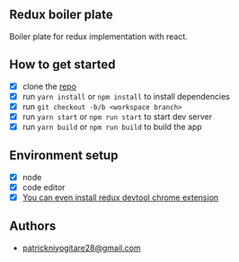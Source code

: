 ## Redux boiler plate
Boiler plate for redux implementation with react.

## How to get started
- [X] clone the [repo](https://github.com/PatrickNiyogitare28/redux-boiler-plate)
- [X] run `yarn install` or `npm install` to install dependencies
- [X] run `git checkout -b/b <workspace branch>`
- [X] run `yarn start` or `npm run start` to start dev server
- [X] run `yarn build` or `npm run build` to build the app
 
## Environment setup
- [X] node
- [X] code editor
- [X] [You can even install redux devtool chrome extension](https://chrome.google.com/webstore/detail/redux-devtools/lmhkpmbekcpmknklioeibfkpmmfibljd/related?hl=en)

## Authors
- patrickniyogitare28@gmail.com


